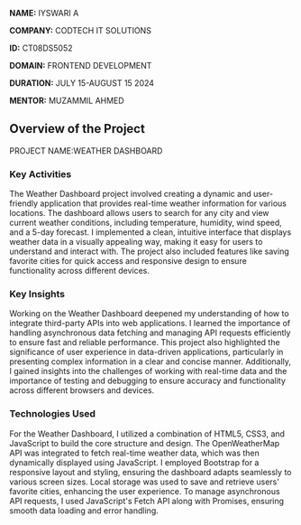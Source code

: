 **NAME:** IYSWARI A

**COMPANY:** CODTECH IT SOLUTIONS

**ID:** CT08DS5052

**DOMAIN:** FRONTEND DEVELOPMENT

**DURATION:** JULY 15-AUGUST 15 2024

**MENTOR:** MUZAMMIL AHMED

## Overview of the Project

PROJECT NAME:WEATHER DASHBOARD


### Key Activities
The Weather Dashboard project involved creating a dynamic and user-friendly application that provides real-time weather information for various locations. The dashboard allows users to search for any city and view current weather conditions, including temperature, humidity, wind speed, and a 5-day forecast. I implemented a clean, intuitive interface that displays weather data in a visually appealing way, making it easy for users to understand and interact with. The project also included features like saving favorite cities for quick access and responsive design to ensure functionality across different devices.

### Key Insights
Working on the Weather Dashboard deepened my understanding of how to integrate third-party APIs into web applications. I learned the importance of handling asynchronous data fetching and managing API requests efficiently to ensure fast and reliable performance. This project also highlighted the significance of user experience in data-driven applications, particularly in presenting complex information in a clear and concise manner. Additionally, I gained insights into the challenges of working with real-time data and the importance of testing and debugging to ensure accuracy and functionality across different browsers and devices.

### Technologies Used
For the Weather Dashboard, I utilized a combination of HTML5, CSS3, and JavaScript to build the core structure and design. The OpenWeatherMap API was integrated to fetch real-time weather data, which was then dynamically displayed using JavaScript. I employed Bootstrap for a responsive layout and styling, ensuring the dashboard adapts seamlessly to various screen sizes. Local storage was used to save and retrieve users' favorite cities, enhancing the user experience. To manage asynchronous API requests, I used JavaScript's Fetch API along with Promises, ensuring smooth data loading and error handling.
